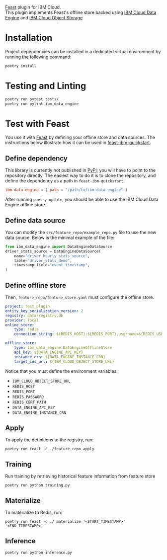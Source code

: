 [Feast](https://feast.dev/) plugin for IBM Cloud.  
This plugin implements Feast's offline store backed using [IBM Cloud Data Engine](https://www.ibm.com/cloud/data-engine) and [IBM Cloud Object Storage](https://www.ibm.com/cloud/object-storage)

# Installation

Project dependencies can be installed in a dedicated virtual environment
by running the following command:

```bash
poetry install
```

# Testing and Linting

```bash
poetry run pytest tests/
poetry run pylint ibm_data_engine
```

# Test with Feast

You use it with [Feast](https://feast.dev/) by defining your offline store and data sources.
The instructions below illustrate how it can be used in
[feast-ibm-quickstart](https://github.com/IBM/feast-ibm-quickstart).

## Define dependency

This library is currently not published in [PyPI](https://pypi.org/); you will have to
point to the repository directly. The easiest way to do it is to clone
the repository, and define the dependency as a path in `feast-ibm-quickstart`.

```toml
ibm-data-engine = { path = "/path/to/ibm-data-engine" }
```

After running `poetry update`, you should be able to use the IBM Cloud
Data Engine offline store.

## Define data source

You can modify the `src/feature_repo/example_repo.py` file to use the new data
source. Below is the minimal example of the file:

```python
from ibm_data_engine import DataEngineDataSource
driver_stats_source = DataEngineDataSource(
    name="driver_hourly_stats_source",
    table="driver_stats_demo",
    timestamp_field="event_timestamp",
)
```

## Define offline store

Then, `feature_repo/feature_store.yaml` must configure the offline store.

```yaml
project: test_plugin
entity_key_serialization_version: 2
registry: data/registry.db
provider: local
online_store:
    type: redis
    connection_string: ${REDIS_HOST}:${REDIS_PORT},username=${REDIS_USERNAME},password=${REDIS_PASSWORD},ssl=true,ssl_ca_certs=${REDIS_CERT_PATH},db=0

offline_store:
    type: ibm_data_engine.DataEngineOfflineStore
    api_key: ${DATA_ENGINE_API_KEY}
    instance_crn: ${DATA_ENGINE_INSTANCE_CRN}
    target_cos_url: ${IBM_CLOUD_OBJECT_STORE_URL}
```

Notice that you must define the environment variables:
 * `IBM_CLOUD_OBJECT_STORE_URL`
 * `REDIS_HOST`
 * `REDIS_PORT`
 * `REDIS_PASSWORD`
 * `REDIS_CERT_PATH`
 * `DATA_ENGINE_API_KEY`
 * `DATA_ENGINE_INSTANCE_CRN`

## Apply

To apply the definitions to the registry, run:

```
poetry run feast -c ./feature_repo apply
```

## Training

Run training by retrieving historical feature information from feature store
```
poetry run python training.py
```
## Materialize

To materialize to Redis, run:

```
poetry run feast -c ./ materialize '<START_TIMESTAMP>'  '<END_TIMESTAMP>'
```
## Inference

```
poetry run python inference.py
```
